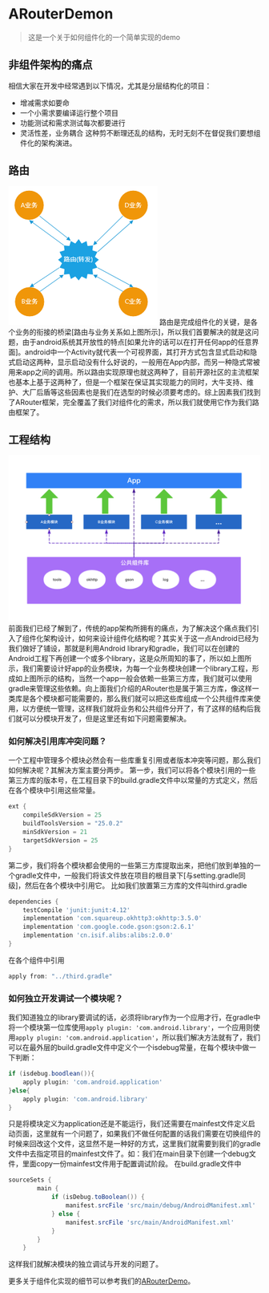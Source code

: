 # ARouterDemon

> 这是一个关于如何组件化的一个简单实现的demo

## 非组件架构的痛点
相信大家在开发中经常遇到以下情况，尤其是分层结构化的项目：
- 增减需求如要命
- 一个小需求要编译运行整个项目
- 功能测试和需求测试每次都要进行
- 灵活性差，业务耦合
这种剪不断理还乱的结构，无时无刻不在督促我们要想组件化的架构演进。

## 路由
![](/images/20170522212705133.png)
路由是完成组件化的关键，是各个业务的衔接的桥梁[路由与业务关系如上图所示]，所以我们首要解决的就是这问题，由于android系统其开放性的特点[如果允许的话可以在打开任何app的任意界面]。android中一个Activity就代表一个可视界面，其打开方式包含显式启动和隐式启动这两种，显示启动没有什么好说的，一般用在App内部，而另一种隐式常被用来app之间的调用。所以路由实现原理也就这两种了，目前开源社区的主流框架也基本上基于这两种了，但是一个框架在保证其实现能力的同时，大牛支持、维护、大厂后盾等这些因素也是我们在选型的时候必须要考虑的。综上因素我们找到了ARouter框架，完全覆盖了我们对组件化的需求，所以我们就使用它作为我们路由框架了。

## 工程结构
![](/images/2018-08-02-17-04-37.png)
前面我们已经了解到了，传统的app架构所拥有的痛点，为了解决这个痛点我们引入了组件化架构设计，如何来设计组件化结构呢？其实关于这一点Android已经为我们做好了铺设，那就是利用Android library和gradle，我们可以在创建的Android工程下再创建一个或多个library，这是众所周知的事了，所以如上图所示，我们需要设计好app的业务模块，为每一个业务模块创建一个library工程，形成如上图所示的结构，当然一个app一般会依赖一些第三方库，我们就可以使用gradle来管理这些依赖。向上面我们介绍的ARouter也是属于第三方库，像这样一类库是各个模块都可能需要的，那么我们就可以把这些库组成一个公共组件库来使用，以方便统一管理，这样我们就将业务和公共组件分开了，有了这样的结构后我们就可以分模块开发了，但是这里还有如下问题需要解决。

### 如何解决引用库冲突问题？
一个工程中管理多个模块必然会有一些库重复引用或者版本冲突等问题，那么我们如何解决呢？其解决方案主要分两步。
第一步，我们可以将各个模块引用的一些第三方库的版本号，在工程目录下的build.gradle文件中以常量的方式定义，然后在各个模块中引用这些常量。
```Groovy
ext {
    compileSdkVersion = 25
    buildToolsVersion = "25.0.2"
    minSdkVersion = 21
    targetSdkVersion = 25
}
```
第二步，我们将各个模块都会使用的一些第三方库提取出来，把他们放到单独的一个gradle文件中，一般我们将该文件放在项目的根目录下[与setting.gradle同级]，然后在各个模块中引用它。
比如我们放置第三方库的文件叫third.gradle
```Groovy
dependencies {
    testCompile 'junit:junit:4.12'
    implementation 'com.squareup.okhttp3:okhttp:3.5.0'
    implementation 'com.google.code.gson:gson:2.6.1'
    implementation 'cn.isif.alibs:alibs:2.0.0'
}
```
在各个组件中引用
```groovy
apply from: "../third.gradle"
```
### 如何独立开发调试一个模块呢？
我们知道独立的library要调试的话，必须将library作为一个应用才行，在gradle中将一个模块第一位库使用`apply plugin: 'com.android.library'`，一个应用则使用`apply plugin: 'com.android.application'`，所以我们解决方法就有了，我们可以在最外层的build.gradle文件中定义个一个isdebug常量，在每个模块中做一下判断：
```groovy
if (isdebug.boodlean()){
    apply plugin: 'com.android.application'
}else{
    apply plugin: 'com.android.library'
}
```
只是将模块定义为application还是不能运行，我们还需要在mainfest文件定义启动页面，这里就有一个问题了，如果我们不做任何配置的话我们需要在切换组件的时候来回改这个文件，这显然不是一种好的方式，这里我们就需要到我们的gradle文件中去指定项目的mainfest文件了。如：我们在main目录下创建一个debug文件，里面copy一份mainfest文件用于配置调试阶段。
在build.gradle文件中
```groovy
sourceSets {
        main {
            if (isDebug.toBoolean()) {
                manifest.srcFile 'src/main/debug/AndroidManifest.xml'
            } else {
                manifest.srcFile 'src/main/AndroidManifest.xml'
            }
        }
    }
```
这样我们就解决模块的独立调试与开发的问题了。

更多关于组件化实现的细节可以参考我们的[ARouterDemo](https://github.com/uncle404/ArouterDemo)。